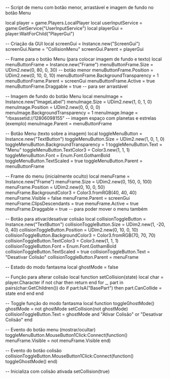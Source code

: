 -- Script de menu com botão menor, arrastável e imagem de fundo no botão Menu

local player = game.Players.LocalPlayer
local userInputService = game:GetService("UserInputService")
local playerGui = player:WaitForChild("PlayerGui")

-- Criação da GUI
local screenGui = Instance.new("ScreenGui")
screenGui.Name = "CollisionMenu"
screenGui.Parent = playerGui

-- Frame para o botão Menu (para colocar imagem de fundo e texto)
local menuButtonFrame = Instance.new("Frame")
menuButtonFrame.Size = UDim2.new(0, 80, 0, 30) -- botão menor
menuButtonFrame.Position = UDim2.new(0, 10, 0, 10)
menuButtonFrame.BackgroundTransparency = 1
menuButtonFrame.Parent = screenGui
menuButtonFrame.Active = true
menuButtonFrame.Draggable = true -- para ser arrastável

-- Imagem de fundo do botão Menu
local menuImage = Instance.new("ImageLabel")
menuImage.Size = UDim2.new(1, 0, 1, 0)
menuImage.Position = UDim2.new(0, 0, 0, 0)
menuImage.BackgroundTransparency = 1
menuImage.Image = "rbxassetid://12806098155" -- imagem espaço com planetas e estrelas (exemplo)
menuImage.Parent = menuButtonFrame

-- Botão Menu (texto sobre a imagem)
local toggleMenuButton = Instance.new("TextButton")
toggleMenuButton.Size = UDim2.new(1, 0, 1, 0)
toggleMenuButton.BackgroundTransparency = 1
toggleMenuButton.Text = "Menu"
toggleMenuButton.TextColor3 = Color3.new(1, 1, 1)
toggleMenuButton.Font = Enum.Font.GothamBold
toggleMenuButton.TextScaled = true
toggleMenuButton.Parent = menuButtonFrame

-- Frame do menu (inicialmente oculto)
local menuFrame = Instance.new("Frame")
menuFrame.Size = UDim2.new(0, 150, 0, 100)
menuFrame.Position = UDim2.new(0, 10, 0, 50)
menuFrame.BackgroundColor3 = Color3.fromRGB(40, 40, 40)
menuFrame.Visible = false
menuFrame.Parent = screenGui
menuFrame.ClipsDescendants = true
menuFrame.Active = true
menuFrame.Draggable = true -- para poder mover o menu também

-- Botão para ativar/desativar colisão
local collisionToggleButton = Instance.new("TextButton")
collisionToggleButton.Size = UDim2.new(1, -20, 0, 40)
collisionToggleButton.Position = UDim2.new(0, 10, 0, 10)
collisionToggleButton.BackgroundColor3 = Color3.fromRGB(70, 70, 70)
collisionToggleButton.TextColor3 = Color3.new(1, 1, 1)
collisionToggleButton.Font = Enum.Font.GothamBold
collisionToggleButton.TextScaled = true
collisionToggleButton.Text = "Desativar Colisão"
collisionToggleButton.Parent = menuFrame

-- Estado do modo fantasma
local ghostMode = false

-- Função para alterar colisão
local function setCollision(state)
    local char = player.Character
    if not char then return end
    for _, part in pairs(char:GetChildren()) do
        if part:IsA("BasePart") then
            part.CanCollide = state
        end
    end
end

-- Toggle função do modo fantasma
local function toggleGhostMode()
    ghostMode = not ghostMode
    setCollision(not ghostMode)
    collisionToggleButton.Text = ghostMode and "Ativar Colisão" or "Desativar Colisão"
end

-- Evento do botão menu (mostrar/ocultar)
toggleMenuButton.MouseButton1Click:Connect(function()
    menuFrame.Visible = not menuFrame.Visible
end)

-- Evento do botão colisão
collisionToggleButton.MouseButton1Click:Connect(function()
    toggleGhostMode()
end)

-- Inicializa com colisão ativada
setCollision(true)
